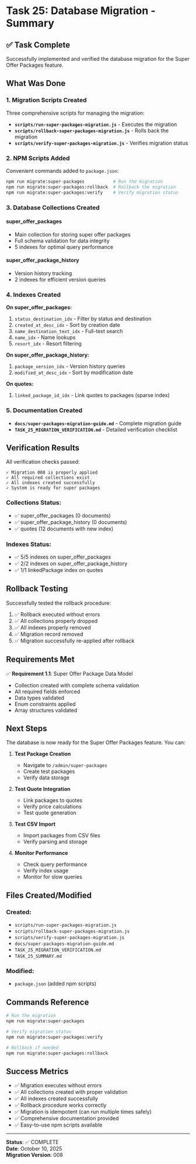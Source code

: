 # Task 25: Database Migration - Summary

## ✅ Task Complete

Successfully implemented and verified the database migration for the Super Offer Packages feature.

## What Was Done

### 1. Migration Scripts Created

Three comprehensive scripts for managing the migration:

- **`scripts/run-super-packages-migration.js`** - Executes the migration
- **`scripts/rollback-super-packages-migration.js`** - Rolls back the migration
- **`scripts/verify-super-packages-migration.js`** - Verifies migration status

### 2. NPM Scripts Added

Convenient commands added to `package.json`:

```bash
npm run migrate:super-packages           # Run the migration
npm run migrate:super-packages:rollback  # Rollback the migration
npm run migrate:super-packages:verify    # Verify migration status
```

### 3. Database Collections Created

#### super_offer_packages
- Main collection for storing super offer packages
- Full schema validation for data integrity
- 5 indexes for optimal query performance

#### super_offer_package_history
- Version history tracking
- 2 indexes for efficient version queries

### 4. Indexes Created

**On super_offer_packages:**
1. `status_destination_idx` - Filter by status and destination
2. `created_at_desc_idx` - Sort by creation date
3. `name_destination_text_idx` - Full-text search
4. `name_idx` - Name lookups
5. `resort_idx` - Resort filtering

**On super_offer_package_history:**
1. `package_version_idx` - Version history queries
2. `modified_at_desc_idx` - Sort by modification date

**On quotes:**
1. `linked_package_id_idx` - Link quotes to packages (sparse index)

### 5. Documentation Created

- **`docs/super-packages-migration-guide.md`** - Complete migration guide
- **`TASK_25_MIGRATION_VERIFICATION.md`** - Detailed verification checklist

## Verification Results

All verification checks passed:

```
✓ Migration 008 is properly applied
✓ All required collections exist
✓ All indexes created successfully
✓ System is ready for super packages
```

### Collections Status:
- ✅ super_offer_packages (0 documents)
- ✅ super_offer_package_history (0 documents)
- ✅ quotes (12 documents with new index)

### Indexes Status:
- ✅ 5/5 indexes on super_offer_packages
- ✅ 2/2 indexes on super_offer_package_history
- ✅ 1/1 linkedPackage index on quotes

## Rollback Testing

Successfully tested the rollback procedure:

1. ✅ Rollback executed without errors
2. ✅ All collections properly dropped
3. ✅ All indexes properly removed
4. ✅ Migration record removed
5. ✅ Migration successfully re-applied after rollback

## Requirements Met

✅ **Requirement 1.1**: Super Offer Package Data Model
- Collection created with complete schema validation
- All required fields enforced
- Data types validated
- Enum constraints applied
- Array structures validated

## Next Steps

The database is now ready for the Super Offer Packages feature. You can:

1. **Test Package Creation**
   - Navigate to `/admin/super-packages`
   - Create test packages
   - Verify data storage

2. **Test Quote Integration**
   - Link packages to quotes
   - Verify price calculations
   - Test quote generation

3. **Test CSV Import**
   - Import packages from CSV files
   - Verify parsing and storage

4. **Monitor Performance**
   - Check query performance
   - Verify index usage
   - Monitor for slow queries

## Files Created/Modified

### Created:
- `scripts/run-super-packages-migration.js`
- `scripts/rollback-super-packages-migration.js`
- `scripts/verify-super-packages-migration.js`
- `docs/super-packages-migration-guide.md`
- `TASK_25_MIGRATION_VERIFICATION.md`
- `TASK_25_SUMMARY.md`

### Modified:
- `package.json` (added npm scripts)

## Commands Reference

```bash
# Run the migration
npm run migrate:super-packages

# Verify migration status
npm run migrate:super-packages:verify

# Rollback if needed
npm run migrate:super-packages:rollback
```

## Success Metrics

- ✅ Migration executes without errors
- ✅ All collections created with proper validation
- ✅ All indexes created successfully
- ✅ Rollback procedure works correctly
- ✅ Migration is idempotent (can run multiple times safely)
- ✅ Comprehensive documentation provided
- ✅ Easy-to-use npm scripts available

---

**Status**: ✅ COMPLETE  
**Date**: October 10, 2025  
**Migration Version**: 008
